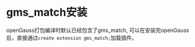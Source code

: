 # gms_match安装

openGauss打包编译时默认已经包含了gms_match, 可以在安装完openGauss后，直接通过`create extension gms_match;`加载插件。
